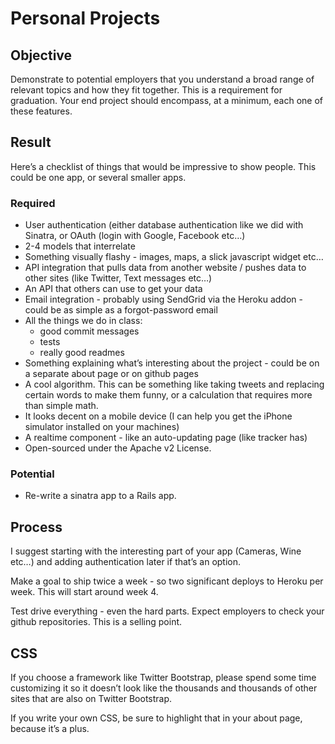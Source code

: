 # Personal Projects


## Objective
Demonstrate to potential employers that you understand a broad range of relevant topics and how they fit together. This is a requirement for graduation. Your end project should encompass, at a minimum, each one of these features.

## Result

Here’s a checklist of things that would be impressive to show people.  This could be one app, or several smaller apps.

### Required
* User authentication (either database authentication like we did with Sinatra, or OAuth (login with Google, Facebook etc…)
* 2-4 models that interrelate 
* Something visually flashy - images, maps, a slick javascript widget etc…
* API integration that pulls data from another website / pushes data to other sites (like Twitter, Text messages etc…)
* An API that others can use to get your data
* Email integration - probably using SendGrid via the Heroku addon - could be as simple as a forgot-password email
* All the things we do in class:
  * good commit messages
  * tests
  * really good readmes
* Something explaining what’s interesting about the project - could be on a separate about page or on github pages
* A cool algorithm. This can be something like taking tweets and replacing certain words to make them funny, or a calculation that requires more than simple math.
* It looks decent on a mobile device (I can help you get the iPhone simulator installed on your machines)
* A realtime component - like an auto-updating page (like tracker has)
* Open-sourced under the Apache v2 License.

### Potential

* Re-write a sinatra app to a Rails app. 

## Process

I suggest starting with the interesting part of your app (Cameras, Wine etc…) and adding authentication later if that’s an option.

Make a goal to ship twice a week - so two significant deploys to Heroku per week. This will start around week 4.

Test drive everything - even the hard parts.  Expect employers to check your github repositories.  This is a selling point.

## CSS

If you choose a framework like Twitter Bootstrap, please spend some time customizing it so it doesn’t look like the thousands and thousands of other sites that are also on Twitter Bootstrap.

If you write your own CSS, be sure to highlight that in your about page, because it’s a plus.

